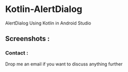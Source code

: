 # Kotlin-AlertDialog

AlertDialog Using Kotlin in Android Studio

## Screenshots :

### Contact :

Drop me an email if you want to discuss anything further
